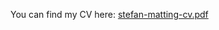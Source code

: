 You can find my CV here: [stefan-matting-cv.pdf](https://github.com/smatting/cv/blob/master/stefan-matting-cv.pdf)
